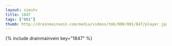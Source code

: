 ```yaml
--- 
layout: sieutv
title: 1847
tags: ["001"]
thumb: http://drainmainvein.com/media/videos/tmb/000/001/847/player.jpg
---
```

{% include drainmainvein key="1847" %} 
